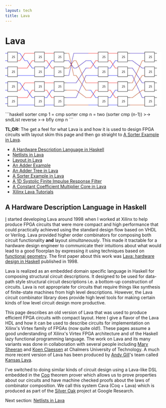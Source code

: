 ```yaml
---
layout: tech
title: Lava
---
```

# Lava

<p> <img src="sorter_recursion.jpg"></p>
```haskell
sorter cmp 1 = cmp 
sorter cmp n = two (sorter cmp (n-1)) >-> 
               sndList reverse >-> bfly cmp n
```

**TL;DR:** The get a feel for what Lava is and how it is used to design FPGA
circuits with layout skim this page and then go straight to [A Sorter Example in Lava](sorter).

* [A Hardware Description Language in Haskell](#a-hardware-sescription-language-in-haskell)
* [Netlists in Lava](netlists)
* [Layout in Lava](layout)
* [An Adder Example](adder)
* [An Adder Tree in Lava](adder_tree)
* [A Sorter Example in Lava](sorter)
* [A 1D Systolic Finite Impulse Response Filter](fir)
* [A Constant Coefficient Multiplier Core in Lava](kcm)
* [Xilinx Lava Tutorials](old_tutorials)

## A Hardware Description Language in Haskell
[I](http://satnam.fpcastle.com) started developing Lava around 1998 when I worked at Xilinx to help produce FPGA circuits that were more compact and high performance that could practically
achieved using the standard design flow based on VHDL or Verilog. Lava provided higher order combinators for composing both circuit functionality **and** layout
*simultaneously*. This made it tractable for a hardware design engineer to communicate their intuitions about what would lead to a good floorplan by expressing
it using techniques based on [functional geometry](https://dl.acm.org/doi/10.1145/800068.802148). The first paper about this work was
[Lava: hardware design in Haskell](https://dl.acm.org/doi/10.1145/289423.289440) published in 1998.

Lava is realized as an embedded domain specific language in Haskell for composing structural circuit descriptions. It designed to be used for data-path style
structural circuit descriptions i.e. a bottom-up construction of circuits. Lava is not appropriate for circuits that require things like synthesis of finite-state machines from
high level descriptions. However, the Lava circuit combinator library does provide high level tools for making certain kinds of low level circuit design more productive.

This page describes an old version of Lava that was used to produce efficient FPGA circuits with compact layout.
Here I give a flavor of the Lava HDL and how it can be used to describe circuits for implementation on Xilinx's Virtex family of FPGAs (now quite old!). These pages assume a good understanding of Xilinx's Virtex FPGA architecture and of the Haskell lazy functional programming language. The work on Lava and its many variants was done in collaboration with several people including
[Mary Sheeran](http://www.cse.chalmers.se/~ms/) and [Koen Claessen](http://www.cse.chalmers.se/~koen/) at Chalmers University of Technology. A much more recent version of Lava has been
produced by [Andy Gill](https://eecs.ku.edu/andy-gill)'s team called [Kansas Lava](https://ku-fpg.github.io/software/kansas-lava).

I've switched to doing similar kinds of circuit design using a Lava-like DSL embedded in the [Coq](https://coq.inria.fr) theorem prover which
allows us to prove properties about our circuits and have machine checked proofs about the laws of combinator composition.
We call this system Cava (Coq + Lava) which is produced as part of the [Silver Oak](https://github.com/project-oak/oak-hardware) project at Google Research.

Next section: [Netlists in Lava](netlists)
